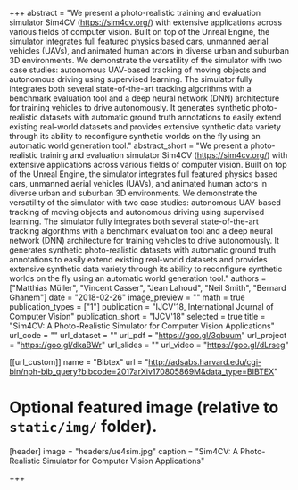 +++
abstract = "​We present a photo-realistic training and evaluation simulator Sim4CV (https://sim4cv.org/) with extensive applications across various fields of computer vision. Built on top of the Unreal Engine, the simulator integrates full featured physics based cars, unmanned aerial vehicles (UAVs), and animated human actors in diverse urban and suburban 3D environments. We demonstrate the versatility of the simulator with two case studies: autonomous UAV-based tracking of moving objects and autonomous driving using supervised learning. The simulator fully integrates both several state-of-the-art tracking algorithms with a benchmark evaluation tool and a deep neural network (DNN) architecture for training vehicles to drive autonomously. It generates synthetic photo-realistic datasets with automatic ground truth annotations to easily extend existing real-world datasets and provides extensive synthetic data variety through its ability to reconfigure synthetic worlds on the fly using an automatic world generation tool."
abstract_short = "We present a photo-realistic training and evaluation simulator Sim4CV (https://sim4cv.org/) with extensive applications across various fields of computer vision. Built on top of the Unreal Engine, the simulator integrates full featured physics based cars, unmanned aerial vehicles (UAVs), and animated human actors in diverse urban and suburban 3D environments. We demonstrate the versatility of the simulator with two case studies: autonomous UAV-based tracking of moving objects and autonomous driving using supervised learning. The simulator fully integrates both several state-of-the-art tracking algorithms with a benchmark evaluation tool and a deep neural network (DNN) architecture for training vehicles to drive autonomously. It generates synthetic photo-realistic datasets with automatic ground truth annotations to easily extend existing real-world datasets and provides extensive synthetic data variety through its ability to reconfigure synthetic worlds on the fly using an automatic world generation tool."
authors = ["Matthias Müller", "Vincent Casser", "Jean Lahoud", "Neil Smith", "Bernard Ghanem"]
date = "2018-02-26"
image_preview = ""
math = true
publication_types = ["1"]
publication = "IJCV'18, International Journal of Computer Vision"
publication_short = "IJCV'18"
selected = true
title = "Sim4CV: A Photo-Realistic Simulator for Computer Vision Applications"
url_code = ""
url_dataset = ""
url_pdf = "https://goo.gl/3qbuum"
url_project = "https://goo.gl/dkaBWr"
url_slides = ""
url_video = "https://goo.gl/dLrseg"

[[url_custom]]
name = "Bibtex"
url = "http://adsabs.harvard.edu/cgi-bin/nph-bib_query?bibcode=2017arXiv170805869M&data_type=BIBTEX"

# Optional featured image (relative to `static/img/` folder).
[header]
image = "headers/ue4sim.jpg"
caption = "Sim4CV: A Photo-Realistic Simulator for Computer Vision Applications"

+++
